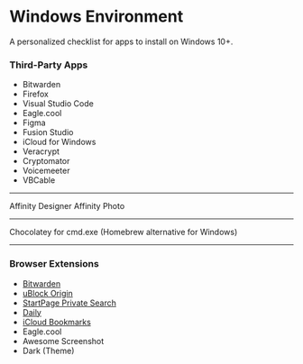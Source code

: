 # Windows Environment

A personalized checklist for apps to install on Windows 10+.

### Third-Party Apps

- Bitwarden
- Firefox
- Visual Studio Code
- Eagle.cool
- Figma
- Fusion Studio
- iCloud for Windows
- Veracrypt
- Cryptomator
- Voicemeeter
- VBCable

---

Affinity Designer
Affinity Photo

---

Chocolatey for cmd.exe (Homebrew alternative for Windows)

---

### Browser Extensions

- [Bitwarden](https://addons.mozilla.org/en-US/firefox/addon/bitwarden-password-manager/)
- [uBlock Origin](https://addons.mozilla.org/en-US/firefox/addon/ublock-origin/)
- [StartPage Private Search](https://addons.mozilla.org/en-US/firefox/addon/startpage-privacy-search-engin/)
- [Daily](https://addons.mozilla.org/en-US/firefox/addon/daily/)
- [iCloud Bookmarks](https://addons.mozilla.org/en-US/firefox/addon/icloud-bookmarks/)
- Eagle.cool
- Awesome Screenshot
- Dark (Theme)
